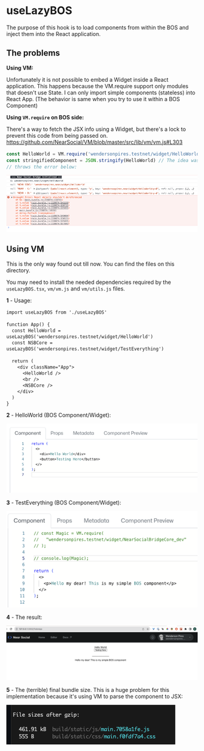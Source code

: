 # useLazyBOS

The purpose of this hook is to load components from within the BOS and inject them into the React application.

## The problems

**Using VM:**

Unfortunately it is not possible to embed a Widget inside a React application. This happens because the VM.require support only modules that doesn't use State. I can only import simple components (stateless) into React App. (The behavior is same when you try to use it within a BOS Component)

**Using `VM.require` on BOS side:**

There's a way to fetch the JSX info using a Widget, but there's a lock to prevent this code from being passed on. https://github.com/NearSocial/VM/blob/master/src/lib/vm/vm.js#L303

```jsx
const HelloWorld = VM.require('wendersonpires.testnet/widget/HelloWorld')
const stringifiedComponent = JSON.stringify(HelloWorld) // The idea was to send this data to the React App and parse it there.
// throws the error below:
```

<p align="left">
  <img src="images/issue0.png" />
</p>

## Using VM

This is the only way found out till now. You can find the files on this directory.

You may need to install the needed dependencies required by the `useLazyBOS.tsx`, `vm/vm.js` and `vm/utils.js` files.

**1** - Usage:

```tsx
import useLazyBOS from './useLazyBOS'

function App() {
  const HelloWorld = useLazyBOS('wendersonpires.testnet/widget/HelloWorld')
  const NSBCore = useLazyBOS('wendersonpires.testnet/widget/TestEverything')

  return (
    <div className="App">
      <HelloWorld />
      <br />
      <NSBCore />
    </div>
  )
}
```

**2** - HelloWorld (BOS Component/Widget):

<p align="left">
  <img src="images/demo1.png" />
</p>

**3** - TestEverything (BOS Component/Widget):

<p align="left">
  <img src="images/demo2.png" />
</p>

**4** - The result:

<p align="left">
  <img src="images/demo3.png" />
</p>

**5** - The (terrible) final bundle size. This is a huge problem for this implementation because it's using VM to parse the component to JSX:

<p align="left">
  <img src="images/demo4.png" />
</p>
